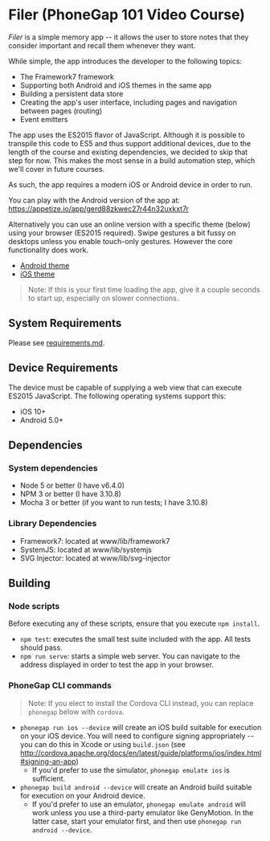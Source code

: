 # Filer (PhoneGap 101 Video Course)

_Filer_ is a simple memory app -- it allows the user to store notes that they consider important and recall them whenever they want.

While simple, the app introduces the developer to the following topics:

* The Framework7 framework
* Supporting both Android and iOS themes in the same app
* Building a persistent data store
* Creating the app's user interface, including pages and navigation between pages (routing)
* Event emitters

The app uses the ES2015 flavor of JavaScript. Although it is possible to transpile this code to ES5 and thus support additional devices, due to the length of the course and existing dependencies, we decided to skip that step for now. This makes the most sense in a build automation step, which we'll cover in future courses.

As such, the app requires a modern iOS or Android device in order to run.

You can play with the Android version of the app at: https://appetize.io/app/gerd88zkwec27r44n32uxkxt7r

Alternatively you can use an online version with a specific theme (below) using your browser (ES2015 required). Swipe gestures a bit fussy on desktops unless you enable touch-only gestures. However the core functionality does work.

* [Android theme](https://photokandy.com/supporting/videos/phonegap-101/?android)
* [iOS theme](https://photokandy.com/supporting/videos/phonegap-101/?android)

> Note: If this is your first time loading the app, give it a couple seconds to start up, especially on slower connections.

## System Requirements

Please see [requirements.md](./requirements.md).

## Device Requirements

The device must be capable of supplying a web view that can execute ES2015 JavaScript. The following operating systems support this:

* iOS 10+
* Android 5.0+

## Dependencies

### System dependencies

* Node 5 or better (I have v6.4.0)
* NPM 3 or better (I have 3.10.8)
* Mocha 3 or better (if you want to run tests; I have 3.10.8)

### Library Dependencies

* Framework7: located at www/lib/framework7
* SystemJS: located at www/lib/systemjs
* SVG Injector: located at www/lib/svg-injector

## Building


### Node scripts

Before executing any of these scripts, ensure that you execute `npm install`.

* `npm test`: executes the small test suite included with the app. All tests should pass.
* `npm run serve`: starts a simple web server. You can navigate to the address displayed in order to test the app in your browser.

### PhoneGap CLI commands

> Note: If you elect to install the Cordova CLI instead, you can replace `phonegap` below with `cordova`.

* `phonegap run ios --device` will create an iOS build suitable for execution on your iOS device. You will need to configure signing appropriately -- you can do this in Xcode or using `build.json` (see http://cordova.apache.org/docs/en/latest/guide/platforms/ios/index.html#signing-an-app)
    * If you'd prefer to use the simulator, `phonegap emulate ios` is sufficient.
* `phonegap build android --device` will create an Android build suitable for execution on your Android device.
    * If you'd prefer to use an emulator, `phonegap emulate android` will work unless you use a third-party emulator like GenyMotion. In the latter case, start your emulator first, and then use `phonegap run android --device`.
 